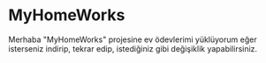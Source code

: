 # MyHomeWorks
Merhaba "MyHomeWorks" projesine ev ödevlerimi yüklüyorum eğer isterseniz indirip, tekrar edip, istediğiniz gibi değişiklik yapabilirsiniz.
